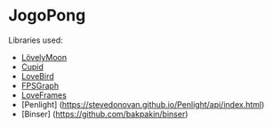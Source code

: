 # JogoPong
Libraries used:

* [LövelyMoon](https://love2d.org/forums/viewtopic.php?f=5&t=38702)
* [Cupid](https://love2d.org/wiki/Cupid)
* [LoveBird](https://github.com/rxi/lovebird/)
* [FPSGraph](https://github.com/icrawler/FPSGraph)
* [LoveFrames](https://github.com/KennyShields/LoveFrames)
* [Penlight] (https://stevedonovan.github.io/Penlight/api/index.html)
* [Binser] (https://github.com/bakpakin/binser)
